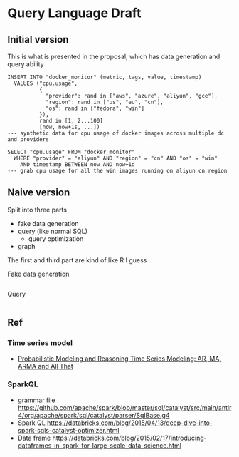 # Query Language Draft

## Initial version

This is what is presented in the proposal, which has data generation and query ability

````
INSERT INTO "docker_monitor" (metric, tags, value, timestamp)
  VALUES ("cpu.usage",
          {
            "provider": rand in ["aws", "azure", "aliyun", "gce"],
            "region": rand in ["us", "eu", "cn"],
            "os": rand in ["fedora", "win"]
          }),
          rand in [1, 2...100]
          [now, now+1s, ...])
--- synthetic data for cpu usage of docker images across multiple dc and providers          
````

````
SELECT "cpu.usage" FROM "docker_monitor"
  WHERE "provider" = "aliyun" AND "region" = "cn" AND "os" = "win"
    AND timestamp BETWEEN now AND now+1d
--- grab cpu usage for all the win images running on aliyun cn region
````

## Naive version

Split into three parts

- fake data generation
- query (like normal SQL)
  - query optimization
- graph

The first and third part are kind of like R I guess

Fake data generation

````

````

Query

````
````

## Ref

### Time series model

- [Probabilistic Modeling and Reasoning Time Series Modeling: AR, MA, ARMA and All That](http://www.inf.ed.ac.uk/teaching/courses/pmr/docs/arma.pdf)

### SparkQL

- grammar file https://github.com/apache/spark/blob/master/sql/catalyst/src/main/antlr4/org/apache/spark/sql/catalyst/parser/SqlBase.g4
- Spark QL https://databricks.com/blog/2015/04/13/deep-dive-into-spark-sqls-catalyst-optimizer.html
- Data frame https://databricks.com/blog/2015/02/17/introducing-dataframes-in-spark-for-large-scale-data-science.html

